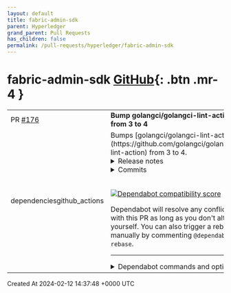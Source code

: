 ```yaml
---
layout: default
title: fabric-admin-sdk
parent: Hyperledger
grand_parent: Pull Requests
has_children: false
permalink: /pull-requests/hyperledger/fabric-admin-sdk
---
```


# fabric-admin-sdk <span class="fs-3 right-align">[GitHub](https://github.com/hyperledger/fabric-admin-sdk){: .btn .mr-4 }</span>


<div>
    <table>
        <tr>
            <td>
                PR <a href="https://github.com/hyperledger/fabric-admin-sdk/pull/176" class=".btn">#176</a>
            </td>
            <td>
                <b>
                    Bump golangci/golangci-lint-action from 3 to 4
                </b>
            </td>
        </tr>
        <tr>
            <td>
                <span class="chip">dependencies</span><span class="chip">github_actions</span>
            </td>
            <td>
                Bumps [golangci/golangci-lint-action](https://github.com/golangci/golangci-lint-action) from 3 to 4.
<details>
<summary>Release notes</summary>
<p><em>Sourced from <a href="https://github.com/golangci/golangci-lint-action/releases">golangci/golangci-lint-action's releases</a>.</em></p>
<blockquote>
<h2>v4.0.0</h2>
<!-- raw HTML omitted -->
<h2>What's Changed</h2>
<h3>Documentation</h3>
<ul>
<li>docs: update examples by <a href="https://github.com/KunalSin9h"><code>@​KunalSin9h</code></a> in <a href="https://redirect.github.com/golangci/golangci-lint-action/pull/826">golangci/golangci-lint-action#826</a></li>
<li>docs: update section about GitHub Annotations by <a href="https://github.com/JustinDFuller"><code>@​JustinDFuller</code></a> in <a href="https://redirect.github.com/golangci/golangci-lint-action/pull/931">golangci/golangci-lint-action#931</a></li>
</ul>
<h3>Dependencies</h3>
<ul>
<li>build(deps-dev): bump <code>@​typescript-eslint/eslint-plugin</code> from 6.3.0 to 6.4.0 by <a href="https://github.com/dependabot"><code>@​dependabot</code></a> in <a href="https://redirect.github.com/golangci/golangci-lint-action/pull/829">golangci/golangci-lint-action#829</a></li>
<li>build(deps-dev): bump eslint-plugin-import from 2.28.0 to 2.28.1 by <a href="https://github.com/dependabot"><code>@​dependabot</code></a> in <a href="https://redirect.github.com/golangci/golangci-lint-action/pull/830">golangci/golangci-lint-action#830</a></li>
<li>build(deps): bump <code>@​types/node</code> from 20.5.0 to 20.5.1 by <a href="https://github.com/dependabot"><code>@​dependabot</code></a> in <a href="https://redirect.github.com/golangci/golangci-lint-action/pull/827">golangci/golangci-lint-action#827</a></li>
<li>build(deps-dev): bump <code>@​typescript-eslint/parser</code> from 6.3.0 to 6.4.0 by <a href="https://github.com/dependabot"><code>@​dependabot</code></a> in <a href="https://redirect.github.com/golangci/golangci-lint-action/pull/831">golangci/golangci-lint-action#831</a></li>
<li>build(deps-dev): bump prettier from 3.0.1 to 3.0.2 by <a href="https://github.com/dependabot"><code>@​dependabot</code></a> in <a href="https://redirect.github.com/golangci/golangci-lint-action/pull/828">golangci/golangci-lint-action#828</a></li>
<li>build(deps): bump <code>@​types/node</code> from 20.5.1 to 20.5.7 by <a href="https://github.com/dependabot"><code>@​dependabot</code></a> in <a href="https://redirect.github.com/golangci/golangci-lint-action/pull/833">golangci/golangci-lint-action#833</a></li>
<li>build(deps-dev): bump <code>@​typescript-eslint/eslint-plugin</code> from 6.4.0 to 6.4.1 by <a href="https://github.com/dependabot"><code>@​dependabot</code></a> in <a href="https://redirect.github.com/golangci/golangci-lint-action/pull/834">golangci/golangci-lint-action#834</a></li>
<li>build(deps-dev): bump <code>@​typescript-eslint/parser</code> from 6.4.0 to 6.4.1 by <a href="https://github.com/dependabot"><code>@​dependabot</code></a> in <a href="https://redirect.github.com/golangci/golangci-lint-action/pull/835">golangci/golangci-lint-action#835</a></li>
<li>build(deps-dev): bump eslint from 8.47.0 to 8.48.0 by <a href="https://github.com/dependabot"><code>@​dependabot</code></a> in <a href="https://redirect.github.com/golangci/golangci-lint-action/pull/837">golangci/golangci-lint-action#837</a></li>
<li>build(deps-dev): bump typescript from 5.1.6 to 5.2.2 by <a href="https://github.com/dependabot"><code>@​dependabot</code></a> in <a href="https://redirect.github.com/golangci/golangci-lint-action/pull/836">golangci/golangci-lint-action#836</a></li>
<li>build(deps): bump <code>@​types/semver</code> from 7.5.0 to 7.5.1 by <a href="https://github.com/dependabot"><code>@​dependabot</code></a> in <a href="https://redirect.github.com/golangci/golangci-lint-action/pull/838">golangci/golangci-lint-action#838</a></li>
<li>build(deps-dev): bump <code>@​typescript-eslint/eslint-plugin</code> from 6.4.1 to 6.5.0 by <a href="https://github.com/dependabot"><code>@​dependabot</code></a> in <a href="https://redirect.github.com/golangci/golangci-lint-action/pull/839">golangci/golangci-lint-action#839</a></li>
<li>build(deps-dev): bump prettier from 3.0.2 to 3.0.3 by <a href="https://github.com/dependabot"><code>@​dependabot</code></a> in <a href="https://redirect.github.com/golangci/golangci-lint-action/pull/842">golangci/golangci-lint-action#842</a></li>
<li>build(deps-dev): bump <code>@​typescript-eslint/parser</code> from 6.4.1 to 6.5.0 by <a href="https://github.com/dependabot"><code>@​dependabot</code></a> in <a href="https://redirect.github.com/golangci/golangci-lint-action/pull/840">golangci/golangci-lint-action#840</a></li>
<li>build(deps): bump <code>@​types/node</code> from 20.5.7 to 20.5.9 by <a href="https://github.com/dependabot"><code>@​dependabot</code></a> in <a href="https://redirect.github.com/golangci/golangci-lint-action/pull/841">golangci/golangci-lint-action#841</a></li>
<li>chore: bump to use node20 runtime, actions/checkout to v4 by <a href="https://github.com/chenrui333"><code>@​chenrui333</code></a> in <a href="https://redirect.github.com/golangci/golangci-lint-action/pull/843">golangci/golangci-lint-action#843</a></li>
<li>build(deps): bump actions/checkout from 3 to 4 by <a href="https://github.com/dependabot"><code>@​dependabot</code></a> in <a href="https://redirect.github.com/golangci/golangci-lint-action/pull/845">golangci/golangci-lint-action#845</a></li>
<li>build(deps-dev): bump eslint from 8.48.0 to 8.49.0 by <a href="https://github.com/dependabot"><code>@​dependabot</code></a> in <a href="https://redirect.github.com/golangci/golangci-lint-action/pull/846">golangci/golangci-lint-action#846</a></li>
<li>build(deps): bump <code>@​types/node</code> from 20.5.9 to 20.6.0 by <a href="https://github.com/dependabot"><code>@​dependabot</code></a> in <a href="https://redirect.github.com/golangci/golangci-lint-action/pull/847">golangci/golangci-lint-action#847</a></li>
<li>build(deps-dev): bump <code>@​typescript-eslint/parser</code> from 6.5.0 to 6.6.0 by <a href="https://github.com/dependabot"><code>@​dependabot</code></a> in <a href="https://redirect.github.com/golangci/golangci-lint-action/pull/848">golangci/golangci-lint-action#848</a></li>
<li>build(deps-dev): bump <code>@​vercel/ncc</code> from 0.36.1 to 0.38.0 by <a href="https://github.com/dependabot"><code>@​dependabot</code></a> in <a href="https://redirect.github.com/golangci/golangci-lint-action/pull/850">golangci/golangci-lint-action#850</a></li>
<li>build(deps-dev): bump <code>@​typescript-eslint/eslint-plugin</code> from 6.5.0 to 6.6.0 by <a href="https://github.com/dependabot"><code>@​dependabot</code></a> in <a href="https://redirect.github.com/golangci/golangci-lint-action/pull/849">golangci/golangci-lint-action#849</a></li>
<li>build(deps): bump <code>@​types/semver</code> from 7.5.1 to 7.5.2 by <a href="https://github.com/dependabot"><code>@​dependabot</code></a> in <a href="https://redirect.github.com/golangci/golangci-lint-action/pull/853">golangci/golangci-lint-action#853</a></li>
<li>build(deps): bump <code>@​types/tmp</code> from 0.2.3 to 0.2.4 by <a href="https://github.com/dependabot"><code>@​dependabot</code></a> in <a href="https://redirect.github.com/golangci/golangci-lint-action/pull/854">golangci/golangci-lint-action#854</a></li>
<li>build(deps-dev): bump <code>@​typescript-eslint/eslint-plugin</code> from 6.6.0 to 6.7.0 by <a href="https://github.com/dependabot"><code>@​dependabot</code></a> in <a href="https://redirect.github.com/golangci/golangci-lint-action/pull/855">golangci/golangci-lint-action#855</a></li>
<li>build(deps): bump <code>@​types/node</code> from 20.6.0 to 20.6.2 by <a href="https://github.com/dependabot"><code>@​dependabot</code></a> in <a href="https://redirect.github.com/golangci/golangci-lint-action/pull/857">golangci/golangci-lint-action#857</a></li>
<li>build(deps): bump <code>@​actions/core</code> from 1.10.0 to 1.10.1 by <a href="https://github.com/dependabot"><code>@​dependabot</code></a> in <a href="https://redirect.github.com/golangci/golangci-lint-action/pull/856">golangci/golangci-lint-action#856</a></li>
<li>build(deps-dev): bump eslint from 8.49.0 to 8.50.0 by <a href="https://github.com/dependabot"><code>@​dependabot</code></a> in <a href="https://redirect.github.com/golangci/golangci-lint-action/pull/859">golangci/golangci-lint-action#859</a></li>
<li>build(deps): bump <code>@​types/node</code> from 20.6.2 to 20.6.5 by <a href="https://github.com/dependabot"><code>@​dependabot</code></a> in <a href="https://redirect.github.com/golangci/golangci-lint-action/pull/860">golangci/golangci-lint-action#860</a></li>
<li>build(deps-dev): bump <code>@​typescript-eslint/parser</code> from 6.6.0 to 6.7.2 by <a href="https://github.com/dependabot"><code>@​dependabot</code></a> in <a href="https://redirect.github.com/golangci/golangci-lint-action/pull/861">golangci/golangci-lint-action#861</a></li>
<li>build(deps-dev): bump <code>@​typescript-eslint/eslint-plugin</code> from 6.7.0 to 6.7.2 by <a href="https://github.com/dependabot"><code>@​dependabot</code></a> in <a href="https://redirect.github.com/golangci/golangci-lint-action/pull/862">golangci/golangci-lint-action#862</a></li>
<li>build(deps): bump <code>@​types/semver</code> from 7.5.2 to 7.5.3 by <a href="https://github.com/dependabot"><code>@​dependabot</code></a> in <a href="https://redirect.github.com/golangci/golangci-lint-action/pull/864">golangci/golangci-lint-action#864</a></li>
<li>build(deps-dev): bump <code>@​typescript-eslint/eslint-plugin</code> from 6.7.2 to 6.7.3 by <a href="https://github.com/dependabot"><code>@​dependabot</code></a> in <a href="https://redirect.github.com/golangci/golangci-lint-action/pull/865">golangci/golangci-lint-action#865</a></li>
<li>build(deps): bump <code>@​types/node</code> from 20.6.5 to 20.8.0 by <a href="https://github.com/dependabot"><code>@​dependabot</code></a> in <a href="https://redirect.github.com/golangci/golangci-lint-action/pull/867">golangci/golangci-lint-action#867</a></li>
<li>build(deps-dev): bump <code>@​typescript-eslint/parser</code> from 6.7.2 to 6.7.3 by <a href="https://github.com/dependabot"><code>@​dependabot</code></a> in <a href="https://redirect.github.com/golangci/golangci-lint-action/pull/866">golangci/golangci-lint-action#866</a></li>
<li>build(deps-dev): bump <code>@​typescript-eslint/parser</code> from 6.7.3 to 6.7.4 by <a href="https://github.com/dependabot"><code>@​dependabot</code></a> in <a href="https://redirect.github.com/golangci/golangci-lint-action/pull/868">golangci/golangci-lint-action#868</a></li>
<li>build(deps): bump <code>@​types/node</code> from 20.8.0 to 20.8.3 by <a href="https://github.com/dependabot"><code>@​dependabot</code></a> in <a href="https://redirect.github.com/golangci/golangci-lint-action/pull/869">golangci/golangci-lint-action#869</a></li>
<li>build(deps-dev): bump <code>@​typescript-eslint/eslint-plugin</code> from 6.7.3 to 6.7.4 by <a href="https://github.com/dependabot"><code>@​dependabot</code></a> in <a href="https://redirect.github.com/golangci/golangci-lint-action/pull/870">golangci/golangci-lint-action#870</a></li>
<li>build(deps-dev): bump eslint from 8.50.0 to 8.51.0 by <a href="https://github.com/dependabot"><code>@​dependabot</code></a> in <a href="https://redirect.github.com/golangci/golangci-lint-action/pull/871">golangci/golangci-lint-action#871</a></li>
<li>build(deps): bump <code>@​actions/http-client</code> from 2.1.1 to 2.2.0 by <a href="https://github.com/dependabot"><code>@​dependabot</code></a> in <a href="https://redirect.github.com/golangci/golangci-lint-action/pull/872">golangci/golangci-lint-action#872</a></li>
<li>build(deps-dev): bump <code>@​typescript-eslint/parser</code> from 6.7.4 to 6.7.5 by <a href="https://github.com/dependabot"><code>@​dependabot</code></a> in <a href="https://redirect.github.com/golangci/golangci-lint-action/pull/874">golangci/golangci-lint-action#874</a></li>
<li>build(deps): bump <code>@​types/node</code> from 20.8.3 to 20.8.6 by <a href="https://github.com/dependabot"><code>@​dependabot</code></a> in <a href="https://redirect.github.com/golangci/golangci-lint-action/pull/875">golangci/golangci-lint-action#875</a></li>
</ul>
<!-- raw HTML omitted -->
</blockquote>
<p>... (truncated)</p>
</details>
<details>
<summary>Commits</summary>
<ul>
<li><a href="https://github.com/golangci/golangci-lint-action/commit/3cfe3a4abbb849e10058ce4af15d205b6da42804"><code>3cfe3a4</code></a> build(deps): bump <code>@​actions/cache</code> from 3.2.3 to 3.2.4 (<a href="https://redirect.github.com/golangci/golangci-lint-action/issues/963">#963</a>)</li>
<li><a href="https://github.com/golangci/golangci-lint-action/commit/cbc59cf0d18a8aa6b4806cab8d5a6ad3622f57fe"><code>cbc59cf</code></a> build(deps-dev): bump prettier from 3.2.4 to 3.2.5 (<a href="https://redirect.github.com/golangci/golangci-lint-action/issues/960">#960</a>)</li>
<li><a href="https://github.com/golangci/golangci-lint-action/commit/459a04b021b544b77372de9a6e429e0d3c136fac"><code>459a04b</code></a> build(deps-dev): bump <code>@​typescript-eslint/eslint-plugin</code> from 6.19.1 to 6.20.0 ...</li>
<li><a href="https://github.com/golangci/golangci-lint-action/commit/e2315b67db0fd76598007338449373a42c572b25"><code>e2315b6</code></a> build(deps-dev): bump <code>@​typescript-eslint/parser</code> from 6.19.1 to 6.20.0 (<a href="https://redirect.github.com/golangci/golangci-lint-action/issues/961">#961</a>)</li>
<li><a href="https://github.com/golangci/golangci-lint-action/commit/d6173a45d0441c7db097b6014862dde0ddc9b579"><code>d6173a4</code></a> build(deps): bump <code>@​types/node</code> from 20.11.10 to 20.11.16 (<a href="https://redirect.github.com/golangci/golangci-lint-action/issues/962">#962</a>)</li>
<li><a href="https://github.com/golangci/golangci-lint-action/commit/0e8f5bf773dd8000d6aeb01936f3090976982f33"><code>0e8f5bf</code></a> build(deps): bump <code>@​types/node</code> from 20.11.5 to 20.11.10 (<a href="https://redirect.github.com/golangci/golangci-lint-action/issues/958">#958</a>)</li>
<li><a href="https://github.com/golangci/golangci-lint-action/commit/349d20632dbaed38f0a492cc991152e3d351e854"><code>349d206</code></a> build(deps-dev): bump <code>@​typescript-eslint/eslint-plugin</code> from 6.19.0 to 6.19.1 ...</li>
<li><a href="https://github.com/golangci/golangci-lint-action/commit/2221aee28499deb9551e403a0d876df4b0e70067"><code>2221aee</code></a> build(deps-dev): bump <code>@​typescript-eslint/parser</code> from 6.18.1 to 6.19.1 (<a href="https://redirect.github.com/golangci/golangci-lint-action/issues/954">#954</a>)</li>
<li><a href="https://github.com/golangci/golangci-lint-action/commit/3b44ae5b24a084588d4051d37ccb95e8a709a9a3"><code>3b44ae5</code></a> build(deps-dev): bump <code>@​typescript-eslint/eslint-plugin</code> from 6.18.1 to 6.19.0 ...</li>
<li><a href="https://github.com/golangci/golangci-lint-action/commit/323b871bbc74bdc20959d979cb52c68910b77f37"><code>323b871</code></a> build(deps-dev): bump prettier from 3.2.2 to 3.2.4 (<a href="https://redirect.github.com/golangci/golangci-lint-action/issues/950">#950</a>)</li>
<li>Additional commits viewable in <a href="https://github.com/golangci/golangci-lint-action/compare/v3...v4">compare view</a></li>
</ul>
</details>
<br />


[![Dependabot compatibility score](https://dependabot-badges.githubapp.com/badges/compatibility_score?dependency-name=golangci/golangci-lint-action&package-manager=github_actions&previous-version=3&new-version=4)](https://docs.github.com/en/github/managing-security-vulnerabilities/about-dependabot-security-updates#about-compatibility-scores)

Dependabot will resolve any conflicts with this PR as long as you don't alter it yourself. You can also trigger a rebase manually by commenting `@dependabot rebase`.

[//]: # (dependabot-automerge-start)
[//]: # (dependabot-automerge-end)

---

<details>
<summary>Dependabot commands and options</summary>
<br />

You can trigger Dependabot actions by commenting on this PR:
- `@dependabot rebase` will rebase this PR
- `@dependabot recreate` will recreate this PR, overwriting any edits that have been made to it
- `@dependabot merge` will merge this PR after your CI passes on it
- `@dependabot squash and merge` will squash and merge this PR after your CI passes on it
- `@dependabot cancel merge` will cancel a previously requested merge and block automerging
- `@dependabot reopen` will reopen this PR if it is closed
- `@dependabot close` will close this PR and stop Dependabot recreating it. You can achieve the same result by closing it manually
- `@dependabot show <dependency name> ignore conditions` will show all of the ignore conditions of the specified dependency
- `@dependabot ignore this major version` will close this PR and stop Dependabot creating any more for this major version (unless you reopen the PR or upgrade to it yourself)
- `@dependabot ignore this minor version` will close this PR and stop Dependabot creating any more for this minor version (unless you reopen the PR or upgrade to it yourself)
- `@dependabot ignore this dependency` will close this PR and stop Dependabot creating any more for this dependency (unless you reopen the PR or upgrade to it yourself)


</details>
            </td>
        </tr>
    </table>
    <div class="right-align">
        Created At 2024-02-12 14:37:48 +0000 UTC
    </div>
</div>

